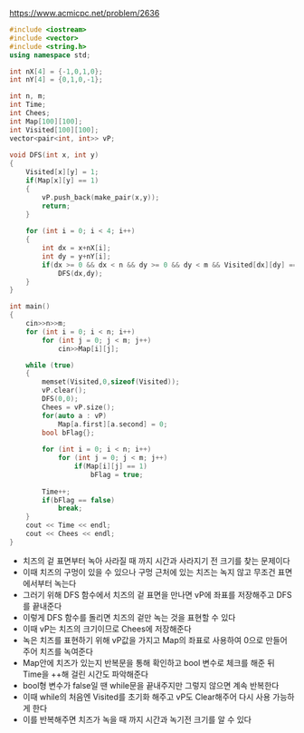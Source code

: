 https://www.acmicpc.net/problem/2636
```c++
#include <iostream>
#include <vector>
#include <string.h>
using namespace std;

int nX[4] = {-1,0,1,0};
int nY[4] = {0,1,0,-1};

int n, m;
int Time;
int Chees;
int Map[100][100];
int Visited[100][100];
vector<pair<int, int>> vP;
  
void DFS(int x, int y)
{
    Visited[x][y] = 1;
    if(Map[x][y] == 1)
    {
        vP.push_back(make_pair(x,y));
        return;
    }
  
    for (int i = 0; i < 4; i++)
    {
        int dx = x+nX[i];
        int dy = y+nY[i];
        if(dx >= 0 && dx < n && dy >= 0 && dy < m && Visited[dx][dy] == 0)
            DFS(dx,dy);
    }
}

int main()
{
    cin>>n>>m;
    for (int i = 0; i < n; i++)
        for (int j = 0; j < m; j++)
            cin>>Map[i][j];

    while (true)
    {
        memset(Visited,0,sizeof(Visited));
        vP.clear();
        DFS(0,0);
        Chees = vP.size();
        for(auto a : vP)
            Map[a.first][a.second] = 0;
        bool bFlag{};
  
        for (int i = 0; i < n; i++)
            for (int j = 0; j < m; j++)
                if(Map[i][j] == 1)
                    bFlag = true;
  
        Time++;
        if(bFlag == false)
            break;
    }
    cout << Time << endl;
    cout << Chees << endl;
}
```
- 치즈의 겉 표면부터 녹아 사라질 때 까지 시간과 사라지기 전 크기를 찾는 문제이다
- 이때 치즈의 구멍이 있을 수 있으나 구멍 근처에 있는 치즈는 녹지 않고 무조건 표면에서부터 녹는다
- 그러기 위해 DFS 함수에서 치즈의 겉 표면을 만나면 vP에 좌표를 저장해주고 DFS를 끝내준다
- 이렇게 DFS 함수를 돌리면 치즈의 겉만 녹는 것을 표현할 수 있다
- 이때 vP는 치즈의 크기이므로 Chees에 저장해준다
- 녹은 치즈를 표현하기 위해 vP값을 가지고 Map의 좌표로 사용하여 0으로 만들어주어 치즈를 녹여준다
- Map안에 치즈가 있는지 반복문을 통해 확인하고 bool 변수로 체크를 해준 뒤 Time을 ++해 걸린 시간도 파악해준다
- bool형 변수가 false일 땐 while문을 끝내주지만 그렇지 않으면 계속 반복한다
- 이때 while의 처음엔 Visited를 초기화 해주고 vP도 Clear해주어 다시 사용 가능하게 한다
- 이를 반복해주면 치즈가 녹을 때 까지 시간과 녹기전 크기를 알 수 있다
